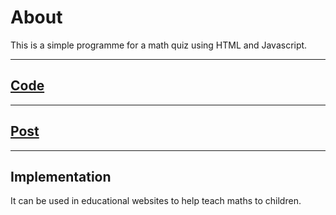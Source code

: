 # About

This is a simple programme for a math quiz using HTML and Javascript.

---

## <a href = "https://github.com/niyazbadar/days-of-code-streak/blob/main/Day%2011/date%20and%20time.html">Code</a>

---

## <a href = "https://www.linkedin.com/posts/activity-7021877019512610816-r86T?utm_source=share&utm_medium=member_desktop">Post</a>

---

## Implementation

It can be used in educational websites to help teach maths to children.
